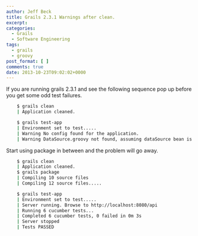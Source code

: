 ```yaml
---
author: Jeff Beck
title: Grails 2.3.1 Warnings after clean.
excerpt:
categories:
  - Grails
  - Software Engineering
tags:
  - grails
  - groovy
post_format: [ ]
comments: true
date: 2013-10-23T09:02:02+0000
---
```

If you are running grails 2.3.1 and see the following sequence pop up before you get some odd test failures.

``` sh
    $ grails clean
    | Application cleaned.

    $ grails test-app
    | Environment set to test.....
    | Warning No config found for the application.
    | Warning DataSource.groovy not found, assuming dataSource bean is configured by Spring
```
Start using package in between and the problem will go away.

``` sh
    $ grails clean
    | Application cleaned.
    $ grails package
    | Compiling 10 source files
    | Compiling 12 source files.....

    $ grails test-app
    | Environment set to test.....
    | Server running. Browse to http://localhost:8080/api
    | Running 6 cucumber tests...
    | Completed 6 cucumber tests, 0 failed in 0m 3s
    | Server stopped
    | Tests PASSED
```
